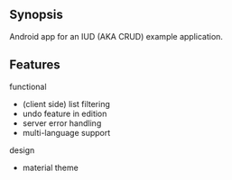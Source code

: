 ## Synopsis

Android app for an IUD (AKA CRUD) example application.

## Features

functional

- (client side) list filtering
- undo feature in edition
- server error handling
- multi-language support

design

- material theme
